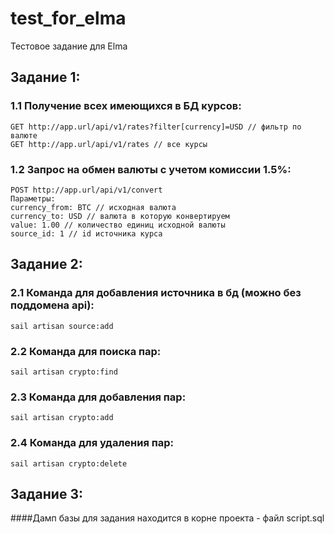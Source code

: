 # test_for_elma
Тестовое задание для Elma

## Задание 1:
### 1.1  Получение всех имеющихся в БД курсов:
    GET http://app.url/api/v1/rates?filter[currency]=USD // фильтр по валюте
    GET http://app.url/api/v1/rates // все курсы
### 1.2  Запрос на обмен валюты c учетом комиссии 1.5%:
    POST http://app.url/api/v1/convert
    Параметры:
    currency_from: BTC // исходная валюта
    currency_to: USD // валюта в которую конвертируем
    value: 1.00 // количество единиц исходной валюты
    source_id: 1 // id источника курса
## Задание 2:
### 2.1  Команда для добавления источника в бд (можно без поддомена api):
    sail artisan source:add
### 2.2  Команда для поиска пар:
    sail artisan crypto:find
### 2.3  Команда для добавления пар:
    sail artisan crypto:add
### 2.4  Команда для удаления пар:
    sail artisan crypto:delete
## Задание 3:
####Дамп базы для задания находится в корне проекта - файл script.sql
